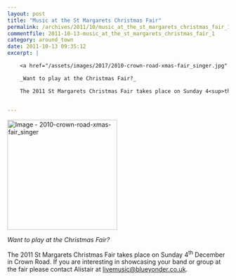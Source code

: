 ```yaml
---
layout: post
title: "Music at the St Margarets Christmas Fair"
permalink: /archives/2011/10/music_at_the_st_margarets_christmas_fair_1.html
commentfile: 2011-10-13-music_at_the_st_margarets_christmas_fair_1
category: around_town
date: 2011-10-13 09:35:12
excerpt: |

    <a href="/assets/images/2017/2010-crown-road-xmas-fair_singer.jpg" title="Click for a larger image"><img src="/assets/images/2017/2010-crown-road-xmas-fair_singer-thumb.jpg" width="150" alt="Image - 2010-crown-road-xmas-fair_singer"  class="photo right"/></a>

    _Want to play at the Christmas Fair?_

    The 2011 St Margarets Christmas Fair takes place on Sunday 4<sup>th</sup> December in Crown Road. If you are interesting in showcasing your band or group at the fair please contact Alistair at <a href="mailto:livemusic@blueyonder.co.uk.">livemusic@blueyonder.co.uk</a>


---
```


<a href="/assets/images/2017/2010-crown-road-xmas-fair_singer.jpg" title="Click for a larger image"><img src="/assets/images/2017/2010-crown-road-xmas-fair_singer-thumb.jpg" width="250" alt="Image - 2010-crown-road-xmas-fair_singer"  class="photo right"/></a>

*Want to play at the Christmas Fair?*

The 2011 St Margarets Christmas Fair takes place on Sunday 4<sup>th</sup> December in Crown Road. If you are interesting in showcasing your band or group at the fair please contact Alistair at <livemusic@blueyonder.co.uk>.
